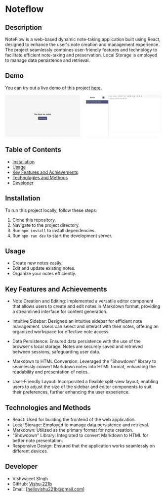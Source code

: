 # Noteflow
## Description

NoteFlow is a web-based dynamic note-taking application built using React, designed to enhance the user's note creation and management experience. The project seamlessly combines user-friendly features and technology to facilitate efficient note-taking and preservation. Local Storage is employed to manage data persistence and retrieval.

## Demo

You can try out a live demo of this project [here](https://noteflow-1.netlify.app/).
<div style="display: flex; justify-content: space-between; align-items: center;">
    <img src="https://raw.githubusercontent.com/Vishu-221b/Note-Maker/main/Screenshot%20(350).png" style="width: 48%; max-height: 225px;" alt="Notes App">
    <img src="https://raw.githubusercontent.com/Vishu-221b/Note-Maker/main/Screenshot%20(351).png" style="width: 48%; max-height: 225px;" alt="Notes App">
</div>


## Table of Contents

- [Installation](#installation)
- [Usage](#usage)
- [Key Features and Achievements](#Key-Features-and-Achievements)
- [Technologies and Methods](#Technologies-and-Methods)
- [Developer](#Developer)

## Installation

To run this project locally, follow these steps:

1. Clone this repository.
2. Navigate to the project directory.
3. Run `npm install` to install dependencies.
4. Run `npm run dev` to start the development server.

## Usage

- Create new notes easily.
- Edit and update existing notes.
- Organize your notes efficiently.

## Key Features and Achievements

- Note Creation and Editing: Implemented a versatile editor component that allows users to create and edit notes in Markdown format, providing a streamlined interface for content generation.

- Intuitive Sidebar: Designed an intuitive sidebar for efficient note management. Users can select and interact with their notes, offering an organized workspace for effective note access.

- Data Persistence: Ensured data persistence with the use of the browser's local storage. Notes are securely saved and retrieved between sessions, safeguarding user data.

- Markdown to HTML Conversion: Leveraged the "Showdown" library to seamlessly convert Markdown notes into HTML format, enhancing the readability and presentation of notes.

- User-Friendly Layout: Incorporated a flexible split-view layout, enabling users to adjust the size of the sidebar and editor components to suit their preferences, further enhancing the user experience.

## Technologies and Methods

- React: Used for building the frontend of the web application.
- Local Storage: Employed to manage data persistence and retrieval.
- Markdown: Utilized as the primary format for note creation.
- "Showdown" Library: Integrated to convert Markdown to HTML for better note presentation.
- Responsive Design: Ensured that the application works seamlessly on different devices.


## Developer

- VIshwajeet SIngh
- GitHub: [Vishu-221b](https://github.com/vishu-221b)
- Email: [hellovishu221b@gmail.com]



